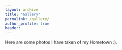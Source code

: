 ```yaml
---
layout: archive
title: "Gallery"
permalink: /gallery/
author_profile: true
header:
---
```


Here are some photos I have taken of my Hometown :). 

